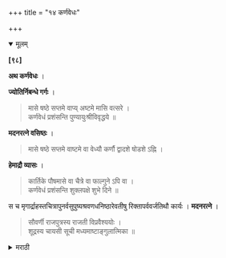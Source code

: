 +++
title = "१४ कर्णवेधः"

+++

<details open><summary>मूलम्</summary>

**[९८]**

**अथ कर्णवेधः** ।

**ज्योतिर्निबन्धे गर्गः** ।

> मासे षष्ठे सप्तमे वाप्य् अष्टमे मासि वत्सरे ।  
कर्णवेधं प्रशंसन्ति पुण्यायुःश्रीविवृद्धये ॥

**मदनरत्ने वसिष्ठः** ।

> मासे षष्ठे सप्तमे वाष्टमे वा वेध्यौ कर्णौ द्वादशे षोडशे ऽह्नि ।

**हेमाद्रौ व्यासः** ।

> कार्तिके पौषमासे वा चैत्रे वा फाल्गुने ऽपि वा ।  
कर्णवेधं प्रशंसन्ति शुक्लपक्षे शुभे दिने ॥

स च मृगार्द्राहस्तचित्रापुनर्वसुपुष्यश्रवणधनिष्ठारेवतीषु रिक्तापर्ववर्जतिथौ कार्यः । **मदनरत्ने** ।

> सौवर्णी राजपुत्रस्य राजती विप्रवैश्ययोः ।  
शूद्रस्य चायसी सूची मध्यमाष्टाङ्गुलात्मिका ॥

</details>

<details><summary>मराठी</summary>

यानन्तर कर्णवेध माङ्गतो. पाविषयी ज्योतिर्निबन्धाम्त गर्ग ह्मणतो-"६ व्या, ७ व्या, व्या महिन्यान्त; अथवा वर्षान्ती कान टोचावे. ह्मणजे ते पुण्य, आयुष्य, लक्ष्मी याञ्च्या वृद्धीला कारण होते. अशी त्याची धर्मवेत्ते प्रशंसा करितात." मदनरत्राम्त वसिष्ठ ह्मणतो-"३ व्या, ७ सातव्या, अथवा - ८ व्या महिन्यान्त, किंवा प्रथम १२ व्या अथवा सोळाव्या दिवशीं कर्णवेध करावा." हेमाद्रीत . व्यास ह्मणतो-"कार्तिक, पौष. चैत्र, अथवा फाल्गुन ह्या महिन्याम्त शुक्लपक्षी शुभ दिवशी कर्णवेध करावा असें ऋषि साङ्गतात." तो कर्णवेध मृग, आद्रो. पुनर्वसु, पुष्य, हस्त, चित्रा, श्रवण, धनिष्ठा, रेवती ह्या नऊ नक्षत्रांवर, व चतुर्थी, नवमी, चतुर्दशी, अमावास्या, पौर्णिमा ह्यांवाञ्चून अन्य तिथींवर करावा. कान टोचण्यास मुई कशी असावी त्याविषयी मदनरत्नान्त-"क्षत्रियाम्स सोन्याची, ब्राह्मण व वैश्य याम्स रुप्याची, शूद्राम्स लोखण्डाची असून मध्यम मानाने आठ बोटें लाम्बीची सुयी असावी,' असे साङ्गितले आहे. या प्रकारच्या सुईनें यथाचार कर्णवेध करावा. ॥ 

इति श्रीकमलाकरभट्टविरचिते शूद्रकमलाकरे कर्णवेधः ॥ 

</details>
